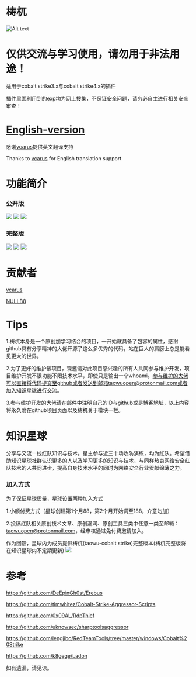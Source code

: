 # 梼杌
![Alt text](https://github.com/pandasec888/taowu-cobalt-strike/blob/master/img/timg.jpg)

# 仅供交流与学习使用，请勿用于非法用途！

适用于cobalt strike3.x与cobalt strike4.x的插件

插件里面利用到的exp均为网上搜集，不保证安全问题，请务必自主进行相关安全审查！
# [English-version](https://github.com/pandasec888/taowu-cobalt-strike/tree/english)
感谢[vcarus](https://twitter.com/h4ltorg)提供英文翻译支持

Thanks to [vcarus](https://twitter.com/h4ltorg) for English translation support
# 功能简介
### 公开版
![](img/pz.png)
![](img/tq.png)
![](img/xt.png)
### 完整版
![](img/pzs.png)
![](img/tqs.png)
![](img/xts.png)
# 贡献者
[vcarus](https://twitter.com/h4ltorg)

[NULLB8](https://github.com/NULLB8)
# Tips
1.梼杌本身是一个原创加学习结合的项目，一开始就具备了包容的属性，感谢github具有分享精神的大佬开源了这么多优秀的代码，站在巨人的肩膀上总是能看见更大的世界。

2.为了更好的维护该项目，现邀请对此项目感兴趣的所有人共同参与维护开发，项目维护开发不限功能不限技术水平，即使只是输出一个whoami。参与维护的大佬可以直接将代码提交至github或者发送到邮箱taowuopen@protonmail.com或者加入知识星球进行交流。

3.参与维护开发的大佬请在邮件中注明自己的ID与github或是博客地址，以上内容将永久附在github项目页面以及梼杌关于模块一栏。

# 知识星球
分享与交流一线红队知识与技术。星主参与近三十场攻防演练，均为红队。希望借助知识星球社群认识更多的人以及学习更多的知识与技术，与同样热衷网络安全红队技术的人共同进步，提高自身技术水平的同时为网络安全行业贡献绵薄之力。
### 加入方式
为了保证星球质量，星球设置两种加入方式

1.小额付费方式（星球创建第1个月88，第2个月开始调至188，介意勿加）

2.投稿红队相关原创技术文章、原创漏洞、原创工具三类中任意一类至邮箱：taowuopen@protonmail.com，经审核通过免付费邀请加入。

作为回馈，星球内为成员提供梼杌(taowu-cobalt strike)完整版本(梼杌完整版将在知识星球内不定期更新)
![](img/xingqiu.jpg)
# 参考
https://github.com/DeEpinGh0st/Erebus

https://github.com/timwhitez/Cobalt-Strike-Aggressor-Scripts

https://github.com/0x09AL/RdpThief

https://github.com/uknowsec/sharptoolsaggressor

https://github.com/lengjibo/RedTeamTools/tree/master/windows/Cobalt%20Strike

https://github.com/k8gege/Ladon

如有遗漏，请见谅。

